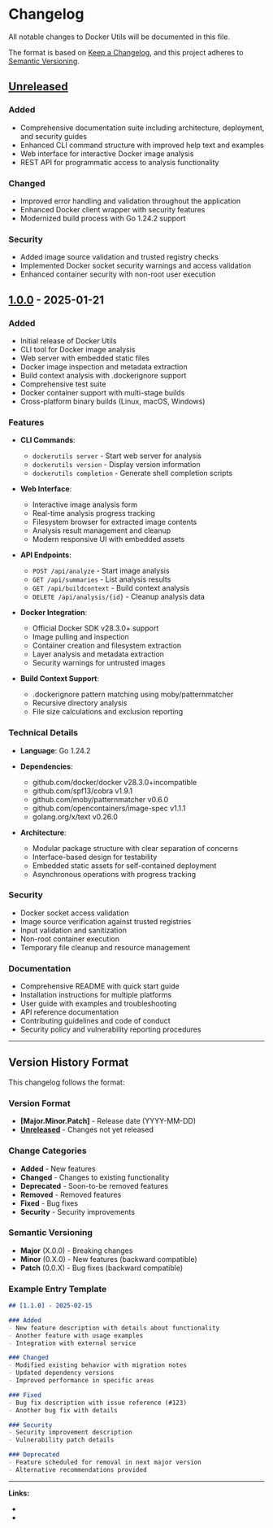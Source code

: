 # Changelog

All notable changes to Docker Utils will be documented in this file.

The format is based on [Keep a Changelog](https://keepachangelog.com/en/1.0.0/),
and this project adheres to [Semantic Versioning](https://semver.org/spec/v2.0.0.html).

## [Unreleased]

### Added
- Comprehensive documentation suite including architecture, deployment, and security guides
- Enhanced CLI command structure with improved help text and examples
- Web interface for interactive Docker image analysis
- REST API for programmatic access to analysis functionality

### Changed
- Improved error handling and validation throughout the application
- Enhanced Docker client wrapper with security features
- Modernized build process with Go 1.24.2 support

### Security
- Added image source validation and trusted registry checks
- Implemented Docker socket security warnings and access validation
- Enhanced container security with non-root user execution

## [1.0.0] - 2025-01-21

### Added
- Initial release of Docker Utils
- CLI tool for Docker image analysis
- Web server with embedded static files
- Docker image inspection and metadata extraction
- Build context analysis with .dockerignore support
- Comprehensive test suite
- Docker container support with multi-stage builds
- Cross-platform binary builds (Linux, macOS, Windows)

### Features
- **CLI Commands**:
  - `dockerutils server` - Start web server for analysis
  - `dockerutils version` - Display version information
  - `dockerutils completion` - Generate shell completion scripts

- **Web Interface**:
  - Interactive image analysis form
  - Real-time analysis progress tracking
  - Filesystem browser for extracted image contents
  - Analysis result management and cleanup
  - Modern responsive UI with embedded assets

- **API Endpoints**:
  - `POST /api/analyze` - Start image analysis
  - `GET /api/summaries` - List analysis results
  - `GET /api/buildcontext` - Build context analysis
  - `DELETE /api/analysis/{id}` - Cleanup analysis data

- **Docker Integration**:
  - Official Docker SDK v28.3.0+ support
  - Image pulling and inspection
  - Container creation and filesystem extraction
  - Layer analysis and metadata extraction
  - Security warnings for untrusted images

- **Build Context Support**:
  - .dockerignore pattern matching using moby/patternmatcher
  - Recursive directory analysis
  - File size calculations and exclusion reporting

### Technical Details
- **Language**: Go 1.24.2
- **Dependencies**:
  - github.com/docker/docker v28.3.0+incompatible
  - github.com/spf13/cobra v1.9.1
  - github.com/moby/patternmatcher v0.6.0
  - github.com/opencontainers/image-spec v1.1.1
  - golang.org/x/text v0.26.0

- **Architecture**:
  - Modular package structure with clear separation of concerns
  - Interface-based design for testability
  - Embedded static assets for self-contained deployment
  - Asynchronous operations with progress tracking

### Security
- Docker socket access validation
- Image source verification against trusted registries
- Input validation and sanitization
- Non-root container execution
- Temporary file cleanup and resource management

### Documentation
- Comprehensive README with quick start guide
- Installation instructions for multiple platforms
- User guide with examples and troubleshooting
- API reference documentation
- Contributing guidelines and code of conduct
- Security policy and vulnerability reporting procedures

---

## Version History Format

This changelog follows the format:

### Version Format
- **[Major.Minor.Patch]** - Release date (YYYY-MM-DD)
- **[Unreleased]** - Changes not yet released

### Change Categories
- **Added** - New features
- **Changed** - Changes to existing functionality  
- **Deprecated** - Soon-to-be removed features
- **Removed** - Removed features
- **Fixed** - Bug fixes
- **Security** - Security improvements

### Semantic Versioning
- **Major** (X.0.0) - Breaking changes
- **Minor** (0.X.0) - New features (backward compatible)
- **Patch** (0.0.X) - Bug fixes (backward compatible)

### Example Entry Template

```markdown
## [1.1.0] - 2025-02-15

### Added
- New feature description with details about functionality
- Another feature with usage examples
- Integration with external service

### Changed
- Modified existing behavior with migration notes
- Updated dependency versions
- Improved performance in specific areas

### Fixed
- Bug fix description with issue reference (#123)
- Another bug fix with details

### Security
- Security improvement description
- Vulnerability patch details

### Deprecated
- Feature scheduled for removal in next major version
- Alternative recommendations provided
```

---

**Links:**
- [Unreleased]: https://github.com/smiller333/dockerutils/compare/v1.0.0...HEAD
- [1.0.0]: https://github.com/smiller333/dockerutils/releases/tag/v1.0.0
